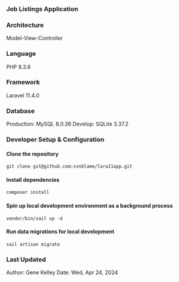 ### Job Listings Application

### Architecture

Model-View-Controller

### Language

PHP 8.3.6

### Framework

Laravel 11.4.0

### Database

Production: MySQL 8.0.36
Develop: SQLite 3.37.2

### Developer Setup & Configuration

#### Clone the repository
`git clone git@github.com:svnblame/lara11app.git`

#### Install dependencies
`composer install`

#### Spin up local development environment as a background process
`vendor/bin/sail up -d`

#### Run data migrations for local development
`sail artisan migrate`

### Last Updated
Author: Gene Kelley
Date: Wed, Apr 24, 2024
